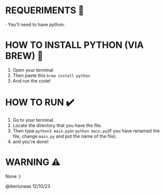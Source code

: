 # REQUERIMENTS 🔧
· You'll need to have python.

# HOW TO INSTALL PYTHON (VIA BREW) 📜
1. Open your terminal
2. Then paste this `brew install python`
3. And run the code!

# HOW TO RUN ✔️
1. Go to your terminal.
2. Locate the directory that you have the file.
3. Then type `python3 main.py`or `python main.py`(if you have renamed the file, change `main.py` and put the name of the file).
4. and you're done!

# WARNING ⚠️
None :)

@ikerlunaas 12/10/23
